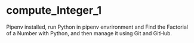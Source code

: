 # compute_Integer_1
Pipenv installed, run Python in pipenv envrironment and Find the Factorial of a Number with Python,  and then manage it using Git and GitHub.
